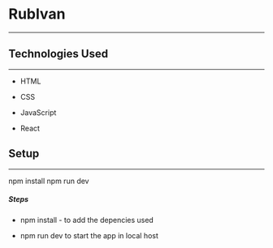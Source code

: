 <h1>RubIvan</h1>
<hr><h2>Technologies Used</h2>
<hr><ul>
<li>HTML</li>
</ul><ul>
<li>CSS</li>
</ul><ul>
<li>JavaScript</li>
</ul><ul>
<li>React</li>
</ul><h2>Setup</h2>
<hr><p>npm install
npm run dev</p><h5>Steps</h5><ul>
<li>npm install - to add the depencies used</li>
</ul><ul>
<li>npm run dev to start the app in local host</li>
</ul>